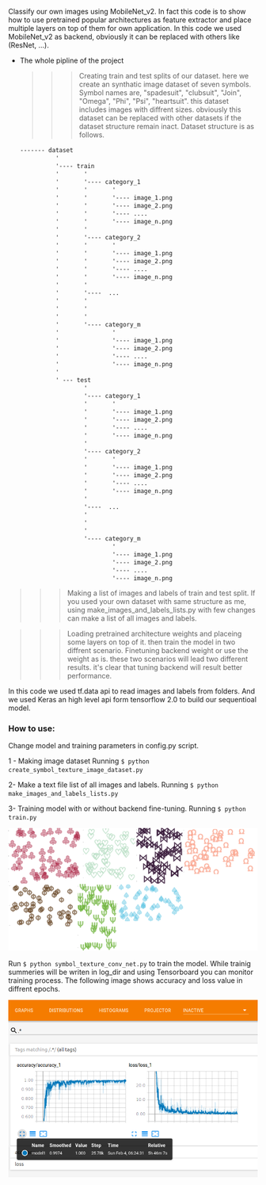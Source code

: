 Classify our own images using MobileNet_v2. 
In fact this code is to show how to use pretrained popular architectures as feature 
extractor and place multiple layers on top of them for own application. In this code we 
used MobileNet_v2 as backend, obviously it can be replaced with others like (ResNet, ...).
    
* The whole pipline of the project
    >>> Creating train and test splits of our dataset.
    here we create an synthatic image dataset of seven symbols. Symbol names are, "spadesuit",
    "clubsuit", "Join", "Omega", "Phi", "Psi", "heartsuit". this dataset includes images 
    with diffrent sizes. obviously this dataset can be replaced with other datasets if the 
    dataset structure remain inact. Dataset structure is as follows.

      ------- dataset
                '
                '---- train
                '       '
                '       '---- category_1
                '       '       '
                '       '       '---- image_1.png
                '       '       '---- image_2.png
                '       '       '---- ....
                '       '       '---- image_n.png
                '       '
                '       '---- category_2
                '       '       '
                '       '       '---- image_1.png
                '       '       '---- image_2.png
                '       '       '---- ....
                '       '       '---- image_n.png
                '       '
                '       '----  ...
                '       '       
                '       '       
                '       '
                '       '---- category_m
                '               '
                '               '---- image_1.png
                '               '---- image_2.png
                '               '---- ....
                '               '---- image_n.png
                '       
                ' --- test 
                        '
                        '---- category_1
                        '       '
                        '       '---- image_1.png
                        '       '---- image_2.png
                        '       '---- ....
                        '       '---- image_n.png
                        '
                        '---- category_2
                        '       '
                        '       '---- image_1.png
                        '       '---- image_2.png
                        '       '---- ....
                        '       '---- image_n.png
                        '
                        '----  ...
                        '       
                        '       
                        '
                        '---- category_m
                                '
                                '---- image_1.png
                                '---- image_2.png
                                '---- ....
                                '---- image_n.png

>>> Making a list of images and labels of train and test split.
    If you used your own dataset with same structure as me, using make_images_and_labels_lists.py
    with few changes can make a list of all images and labels.

>>> Loading pretrained architecture weights and placeing some layers on top of it. then train
    the model in two diffrent scenario. Finetuning backend weight or use the weight as is. these
    two scenarios will lead two different results. it's clear that tuning backend will result 
    better performance.

In this code we used tf.data api to read images and labels from folders. And we used Keras an 
high level api form tensorflow 2.0 to build our sequentioal model. 


### How to use:
Change model and training parameters in config.py script.

1 - Making image dataset
Running `$ python create_symbol_texture_image_dataset.py` 

2- Make a text file list of all images and labels.
Running `$ python make_images_and_labels_lists.py` 

3- Training model with or without backend fine-tuning.
Running `$ python train.py` 


![alt text](https://github.com/m-nasiri/tensorflow/blob/master/symbol_texture_image_conv_net/images/images.png)

Run `$ python symbol_texture_conv_net.py` to train the model. While trainig summeries will be writen in log_dir and using Tensorboard you can monitor training process. The following image shows accuracy and loss value in diffrent epochs.

![alt text](https://github.com/m-nasiri/tensorflow/blob/master/symbol_texture_image_conv_net/images/acc_loss.png)


